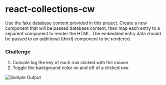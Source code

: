 # react-collections-cw

Use the fake database content provided in this project. Create a new component that will be passed database content, then map each entry to a separent component to render the HTML. The embedded entry data should be passed to an additional (third) component to be rendered.

### Challenge
1) Console log the key of each row clicked with the mouse
2) Toggle the background color on and off of a clicked row

![Sample Output](./2019-04-03_cw.png)
